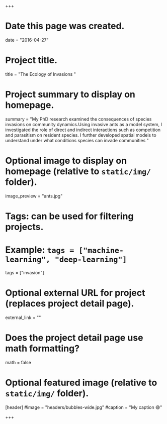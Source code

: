 +++
# Date this page was created.
date = "2016-04-27"

# Project title.
title = "The Ecology of Invasions "

# Project summary to display on homepage.
summary = "My PhD research examined the consequences of species invasions on community dynamics.Using invasive ants as a model system, I investigated the role of direct and indirect interactions such as competition and parasitism on resident species. I further developed spatial models to understand under what conditions species can invade communities "

# Optional image to display on homepage (relative to `static/img/` folder).
image_preview = "ants.jpg"

# Tags: can be used for filtering projects.
# Example: `tags = ["machine-learning", "deep-learning"]`
tags = ["invasion"]

# Optional external URL for project (replaces project detail page).
external_link = ""

# Does the project detail page use math formatting?
math = false

# Optional featured image (relative to `static/img/` folder).
[header]
#image = "headers/bubbles-wide.jpg"
#caption = "My caption :smile:"

+++




